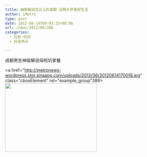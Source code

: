```yaml
---
title: 幽默解说舌尖上的成都 诠释大学美好生活
author: iMetro
type: post
date: 2012-06-14T09:03:33+00:00
url: /news/2012/06/386
categories:
  - 社会-坊间
  - 社会热点

---
```

成都男生神级解说母校坑爹餐

<a href="http://metronews-wordpress.stor.sinaapp.com/uploads/2012/06/20120614170018.jpg" class="cboxElement" rel="example_group"386><img class="alignnone size-medium wp-image-387" title="20120614170018" src="http://metronews-wordpress.stor.sinaapp.com/uploads/2012/06/20120614170018-300x225.jpg" alt="" width="300" height="225" /></a>